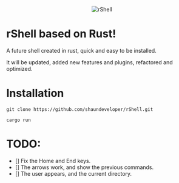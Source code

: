 <p align="center">
  <img src="https://github.com/shaundeveloper/rShell/blob/main/rShell.png?raw=true" alt="rShell"/>
</p>

# rShell based on Rust!

A future shell created in rust, quick and easy to be installed.  

It will be updated, added new features and plugins, refactored and optimized.

# Installation

  ```git clone https://github.com/shaundeveloper/rShell.git```

```cargo run ```

# TODO:
- [] Fix the Home and End keys.
- [] The arrows work, and show the previous commands.
- [] The user appears, and the current directory.